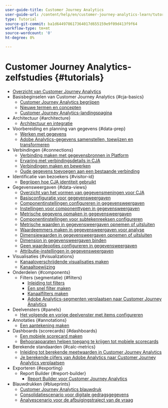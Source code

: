 ```yaml
---
user-guide-title: Customer Journey Analytics
user-guide-url: /content/help/en/customer-journey-analytics-learn/tutorials/overview.html
type: Tutorial
source-git-commit: ba1d644978617364017d655159e9f09d413f9f64
workflow-type: tm+mt
source-wordcount: '0'
ht-degree: 0%

---
```



# Customer Journey Analytics-zelfstudies {#tutorials}

+ [Overzicht van Customer Journey Analytics](overview.md)
+ Basisbeginselen van Customer Journey Analytics {#cja-basics}
   + [Customer Journey Analytics begrijpen](cja-basics/understanding-customer-journey-analytics.md)
   + [Nieuwe termen en concepten](cja-basics/new-terms-and-concepts-in-cja.md)
   + [Customer Journey Analytics-landingspagina](cja-basics/customer-journey-analytics-landing-page.md)
+ Architectuur {#architecture}
   + [Architectuur en integratie](architecture/architecture-and-integrations-of-cja.md)
+ Voorbereiding en planning van gegevens {#data-prep}
   + [Werken met gegevens](data-prep/working-with-data-in-cja.md)
   + [Adobe Analytics-gegevens samenstellen, toewijzen en transformeren](data-prep/ingest-map-and-transform-adobe-analytics-data.md)
+ Verbindingen {#connections}
   + [Verbinding maken met gegevensbronnen in Platform](connections/connecting-customer-journey-analytics-to-data-sources-in-platform.md)
   + [Ervaring met verbindingsdetails in CJA](connections/connections-details-experience-in-cja.md)
   + [Verbindingen maken en bewerken](connections/cja-connections-creation-and-edit-experience.md)
   + [Oude gegevens toevoegen aan een bestaande verbinding](connections/add-past-data-to-an-existing-connection-in-cja.md)
+ Identificatie van bezoekers {#visitor-id}
   + [Begrijpen hoe CJA identiteit gebruikt](visitor-id/understanding-how-customer-journey-analytics-uses-identity.md)
+ Gegevensweergaven {#data-views}
   + [Overzicht van het vormen van gegevensmeningen voor CJA](data-views/overview-of-configuring-data-views-for-cja.md)
   + [Basisconfiguratie voor gegevensweergaven](data-views/basic-configuration-for-data-views.md)
   + [Componentinstellingen configureren in gegevensweergaven](data-views/configuring-component-settings-in-data-views.md)
   + [Instellingen voor componenttypen in gegevensweergaven](data-views/component-type-settings-in-data-views.md)
   + [Metrische gegevens opmaken in gegevensweergaven](data-views/formatting-metrics-in-data-views.md)
   + [Componentinstellingen voor subtekenreeksen configureren](data-views/configure-substring-component-settings.md)
   + [Metrische waarden in gegevensweergaven opnemen of uitsluiten](data-views/include-or-exclude-metric-values-in-data-views.md)
   + [Waardeemmers maken in gegevensweergaven voor analyse](data-views/creating-value-buckets-in-data-views-for-analysis.md)
   + [Dimensiewaarden in gegevensweergaven opnemen of uitsluiten](data-views/include-or-exclude-dimension-values-in-data-views.md)
   + [Dimension in gegevensweergaven binden](data-views/binding-dimensions-in-data-views.md)
   + [Geen waardeopties configureren in gegevensweergaven](data-views/configure-no-value-options-in-data-views.md)
   + [Attributie-instellingen in gegevensweergaven](data-views/attribution-settings-in-data-views.md)
+ Visualisaties {#visualizations}
   + [Kanaaloverschrijdende visualisaties maken](visualizations/creating-cross-channel-visualizations-in-customer-journey-analytics.md)
   + [Kanaaltoewijzing](visualizations/cross-channel-attribution-in-customer-journey-analytics.md)
+ Onderdelen {#components}
   + Filters (segmentatie) {#filters}
      + [Inleiding tot filters](components/filters/introduction-to-filters-in-cja.md)
      + [Een snel filter maken](components/filters/create-a-quick-filter.md)
      + [Kanaalfilters maken](components/filters/creating-cross-channel-filters-in-customer-journey-analytics.md)
      + [Adobe Analytics-segmenten verplaatsen naar Customer Journey Analytics](components/filters/moving-adobe-analytics-segments-to-customer-journey-analytics.md)
+ Deelvensters {#panels}
   + [Het volgende en vorige deelvenster met items configureren](panels/configure-next-previous-item-panel.md)
+ Annotaties {#annotations}
   + [Een aantekening maken](components/create-an-annotation.md)
+ Dashboards (scorecards) {#dashboards}
   + [Een mobiele scorecard maken](dashboards/create-a-mobile-scorecard.md)
   + [Behoorapparaten helpen toegang te krijgen tot mobiele scorecards](dashboards/assist-executives-to-access-mobile-scorecards.md)
+ Berekende standaarden {#calc-metrics}
   + [Inleiding tot berekende meetwaarden in Customer Journey Analytics](components/calc-metrics/introduction-to-calculated-metrics-in-customer-journey-analytics.md)
   + [Je berekende cijfers van Adobe Analytics naar Customer Journey Analytics verplaatsen](components/calc-metrics/moving-your-calculated-metrics-from-adobe-analytics-to-customer-journey-analytics.md)
+ Exporteren {#exporting}
   + Report Builder {#report-builder}
      + [Report Builder voor Customer Journey Analytics](exporting/report-builder/report-builder-for-customer-journey-analytics.md)
+ Blauwdrukken {#blueprints}
   + [Customer Journey Analytics blauwdruk](https://experienceleague.adobe.com/docs/blueprints-learn/architecture/customer-journey-analytics/overview.html)
   + [Consolidatiescenario voor digitale gedragsgegevens](https://experienceleague.adobe.com/docs/blueprints-learn/architecture/customer-journey-analytics/digital-behavioral-data-consolidation.html)
   + [Analyescenario voor de afbuigingstraject van de vraag](https://experienceleague.adobe.com/docs/blueprints-learn/architecture/customer-journey-analytics/call-deflect.html?lang=en#customer-journey-analytics)
